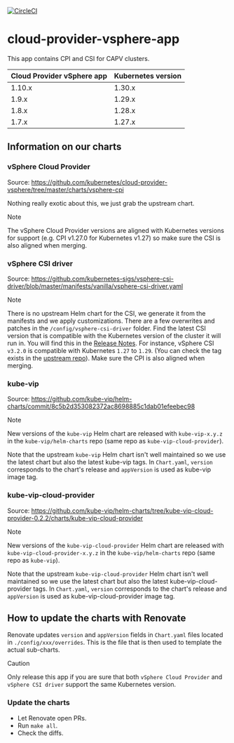 [![CircleCI](https://circleci.com/gh/giantswarm/cloud-provider-vsphere-app.svg?style=shield)](https://circleci.com/gh/giantswarm/cloud-provider-vsphere-app)

# cloud-provider-vsphere-app

This app contains CPI and CSI for CAPV clusters. 

| Cloud Provider vSphere app | Kubernetes version |
| -------------------------- | ------------------ |
| 1.10.x | 1.30.x |
| 1.9.x | 1.29.x |
| 1.8.x | 1.28.x |
| 1.7.x | 1.27.x |

## Information on our charts

### vSphere Cloud Provider

Source: https://github.com/kubernetes/cloud-provider-vsphere/tree/master/charts/vsphere-cpi

Nothing really exotic about this, we just grab the upstream chart.

> [!NOTE]
> The vSphere Cloud Provider versions are aligned with Kubernetes versions for support (e.g. CPI v1.27.0 for Kubernetes v1.27) so make sure the CSI is also aligned when merging.

### vSphere CSI driver

Source: https://github.com/kubernetes-sigs/vsphere-csi-driver/blob/master/manifests/vanilla/vsphere-csi-driver.yaml

> [!NOTE]
> There is no upstream Helm chart for the CSI, we generate it from the manifests and we apply customizations. There are a few overwrites and patches in the `/config/vsphere-csi-driver` folder.
> Find the latest CSI version that is compatible with the Kubernetes version of the cluster it will run in. You will find this in the [Release Notes](https://docs.vmware.com/en/VMware-vSphere-Container-Storage-Plug-in/3.0/rn/vmware-vsphere-container-storage-plugin-30-release-notes/index.html). For instance, vSphere CSI `v3.2.0` is compatible with Kubernetes `1.27` to `1.29`. (You can check the tag exists in the [upstream repo](https://github.com/kubernetes-sigs/vsphere-csi-driver/tags)). Make sure the CPI is also aligned when merging.

### kube-vip

Source: https://github.com/kube-vip/helm-charts/commit/8c5b2d353082372ac8698885c1dab01efeebec98

> [!NOTE]
> New versions of the `kube-vip` Helm chart are released with `kube-vip-x.y.z` in the `kube-vip/helm-charts` repo (same repo as `kube-vip-cloud-provider`).

Note that the upstream `kube-vip` Helm chart isn't well maintained so we use the latest chart but also the latest kube-vip tags.
In `Chart.yaml`, `version` corresponds to the chart's release and `appVersion` is used as kube-vip image tag.

### kube-vip-cloud-provider

Source: https://github.com/kube-vip/helm-charts/tree/kube-vip-cloud-provider-0.2.2/charts/kube-vip-cloud-provider

> [!NOTE]
> New versions of the `kube-vip-cloud-provider` Helm chart are released with `kube-vip-cloud-provider-x.y.z` in the `kube-vip/helm-charts` repo (same repo as `kube-vip`).

Note that the upstream `kube-vip-cloud-provider` Helm chart isn't well maintained so we use the latest chart but also the latest kube-vip-cloud-provider tags.
In `Chart.yaml`, `version` corresponds to the chart's release and `appVersion` is used as kube-vip-cloud-provider image tag.

## How to update the charts with Renovate

Renovate updates `version` and `appVersion` fields in `Chart.yaml` files located in `./config/xxx/overrides`. This is the file that is then used to template the actual sub-charts.

> [!CAUTION]
> Only release this app if you are sure that both `vSphere Cloud Provider` and `vSphere CSI driver` support the same Kubernetes version.

### Update the charts

- Let Renovate open PRs.
- Run `make all`.
- Check the diffs.
